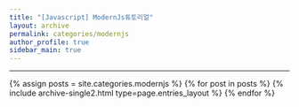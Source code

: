 ```yaml
---
title: "[Javascript] ModernJs튜토리얼"
layout: archive
permalink: categories/modernjs
author_profile: true
sidebar_main: true
---
```


<!-- 공백이 포함되어 있는 카테고리 이름의 경우 site.categories['a b c'] 이런식으로! -->

---

{% assign posts = site.categories.modernjs %}
{% for post in posts %} {% include archive-single2.html type=page.entries_layout %} {% endfor %}
